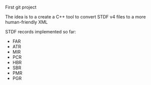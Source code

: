 First git project

The idea is to a create a C++ tool to convert STDF v4 files to a more human-friendly XML

STDF records implemented so far:
- FAR
- ATR
- MIR
- PCR
- HBR
- SBR
- PMR
- PGR